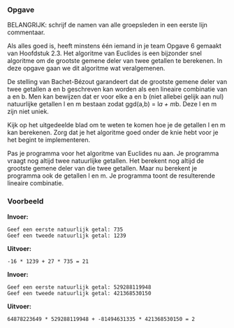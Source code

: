 ### Opgave

BELANGRIJK: schrijf de namen van alle groepsleden in een eerste lijn commentaar.

Als alles goed is, heeft minstens één iemand in je team Opgave 6 gemaakt van Hoofdstuk 2.3. Het algoritme van Euclides is een bijzonder snel algoritme om de grootste gemene deler van twee getallen te berekenen. In deze opgave gaan we dit algoritme wat veralgemenen.

De stelling van Bachet-Bézout garandeert dat de grootste gemene deler van twee getallen a en b geschreven kan worden als een lineaire combinatie van a en b. Men kan bewijzen dat er voor elke a en b (niet allebei gelijk aan nul) natuurlijke getallen l en m bestaan zodat ggd(a,b) = l*a + m*b. Deze l en m zijn niet uniek.

Kijk op het uitgedeelde blad om te weten te komen hoe je de getallen l en m kan berekenen. Zorg dat je het algoritme goed onder de knie hebt voor je het begint te implementeren. 

Pas je programma voor het algoritme van Euclides nu aan. Je programma vraagt nog altijd twee natuurlijke getallen. Het berekent nog altijd de grootste gemene deler van die twee getallen. Maar nu berekent je programma ook de getallen l en m. Je programma toont de resulterende lineaire combinatie.


### Voorbeeld

**Invoer:**

    Geef een eerste natuurlijk getal: 735
    Geef een tweede natuurlijk getal: 1239


**Uitvoer:**

    -16 * 1239 + 27 * 735 = 21
    
    
**Invoer:**

    Geef een eerste natuurlijk getal: 529288119948
    Geef een tweede natuurlijk getal: 421368530150


**Uitvoer:**

    64878223649 * 529288119948 + -81494631335 * 421368530150 = 2